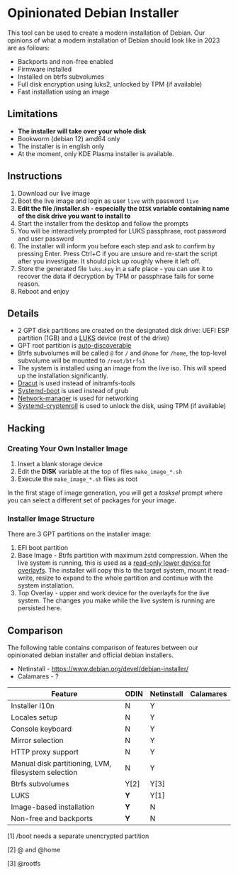 # Opinionated Debian Installer

This tool can be used to create a modern installation of Debian. Our opinions of what a modern installation of Debian should look like in 2023 are as follows:

 - Backports and non-free enabled
 - Firmware installed
 - Installed on btrfs subvolumes
 - Full disk encryption using luks2, unlocked by TPM (if available)
 - Fast installation using an image
  
## Limitations

 - **The installer will take over your whole disk**
 - Bookworm (debian 12) amd64 only
 - The installer is in english only
 - At the moment, only KDE Plasma installer is available.

## Instructions
 
 1. Download our live image
 2. Boot the live image and login as user `live` with password `live`
 3. **Edit the file /installer.sh - especially the `DISK` variable containing name of the disk drive you want to install to**
 4. Start the installer from the desktop and follow the prompts
 8. You will be interactively prompted for LUKS passphrase, root password and user password
 9. The installer will inform you before each step and ask to confirm by pressing Enter. Press Ctrl+C if you are unsure and re-start the script after you investigate. It should pick up roughly where it left off. 
 11. Store the generated file `luks.key` in a safe place - you can use it to recover the data if decryption by TPM or passphrase fails for some reason.
 12. Reboot and enjoy

## Details

- 2 GPT disk partitions are created on the designated disk drive: UEFI ESP partition (1GB) and a [LUKS](https://cryptsetup-team.pages.debian.net/cryptsetup/README.Debian.html) device (rest of the drive)
- GPT root partition is [auto-discoverable](https://www.freedesktop.org/software/systemd/man/systemd-gpt-auto-generator.html)
- Btrfs subvolumes will be called `@` for `/` and `@home` for `/home`, the top-level subvolume will be mounted to `/root/btrfs1`
- The system is installed using an image from the live iso. This will speed up the installation significantly.
- [Dracut](https://github.com/dracutdevs/dracut/wiki/) is used instead of initramfs-tools
- [Systemd-boot](https://www.freedesktop.org/wiki/Software/systemd/systemd-boot/) is used instead of grub
- [Network-manager](https://wiki.debian.org/NetworkManager) is used for networking
- [Systemd-cryptenroll](https://www.freedesktop.org/software/systemd/man/systemd-cryptenroll.html#--tpm2-device=PATH) is used to unlock the disk, using TPM (if available)

## Hacking

### Creating Your Own Installer Image

 1. Insert a blank storage device
 2. Edit the **DISK** variable at the top of files `make_image_*.sh`
 3. Execute the `make_image_*.sh` files as root

In the first stage of image generation, you will get a _tasksel_ prompt where you can select a different set of packages for your image.

### Installer Image Structure

There are 3 GPT partitions on the installer image:

 1. EFI boot partition
 2. Base Image - Btrfs partition with maximum zstd compression. When the live system is running, this is used as a [read-only lower device for overlayfs](https://docs.kernel.org/filesystems/overlayfs.html). The installer will copy this to the target system, mount it read-write, resize to expand to the whole partition and continue with the system installation.
 3. Top Overlay - upper and work device for the overlayfs for the live system. The changes you make while the live system is running are persisted here.

## Comparison

The following table contains comparison of features between our opinionated debian installer and official debian installers.

* Netinstall - https://www.debian.org/devel/debian-installer/
* Calamares - ?

|Feature |ODIN|Netinstall|Calamares|
|--|--| -- | -- |
|Installer l10n |N|Y| |
|Locales setup|N|Y| |
|Console keyboard|N|Y |
|Mirror selection|N|Y| |
|HTTP proxy support|N|Y| |
|Manual disk partitioning, LVM, filesystem selection|N|Y| |
|Btrfs subvolumes|Y[2]|Y[3]| |
|LUKS|**Y**|Y[1]| |
|Image-based installation|**Y**|N| |
|Non-free and backports|**Y**|N| |

[1] /boot needs a separate unencrypted partition

[2] @ and @home

[3] @rootfs
